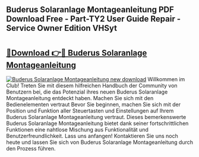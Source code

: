 ## Buderus Solaranlage Montageanleitung PDF Download Free - Part-TY2 User Guide Repair - Service Owner Edition VHSyt

# <h2><a href="http://df6nq3h.blite.top/?on=Buderus+Solaranlage+Montageanleitung">🔗Download 👉🔴 Buderus Solaranlage Montageanleitung</a></h2>

[![Buderus Solaranlage Montageanleitung new download](https://i.imgur.com/lujVjoI.png)](http://df6nq3h.blite.top/?on=Buderus+Solaranlage+Montageanleitung)
Willkommen im Club! Treten Sie mit diesem hilfreichen Handbuch der Community von Benutzern bei, die das Potenzial ihres neuen Buderus Solaranlage Montageanleitung entdeckt haben. Machen Sie sich mit den Bedienelementen vertraut Bevor Sie beginnen, machen Sie sich mit der Position und Funktion aller Steuertasten und Einstellungen auf Ihrem Buderus Solaranlage Montageanleitung vertraut. Dieses bemerkenswerte Buderus Solaranlage Montageanleitung bietet dank seiner fortschrittlichen Funktionen eine nahtlose Mischung aus Funktionalität und Benutzerfreundlichkeit. Lass uns anfangen! Kontaktieren Sie uns noch heute und lassen Sie sich von Buderus Solaranlage Montageanleitung durch den Prozess führen.
